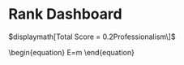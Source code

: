 # Rank Dashboard

$displaymath[Total Score = 0.2Professionalism\]$

\begin{equation}
E=m
\end{equation}
